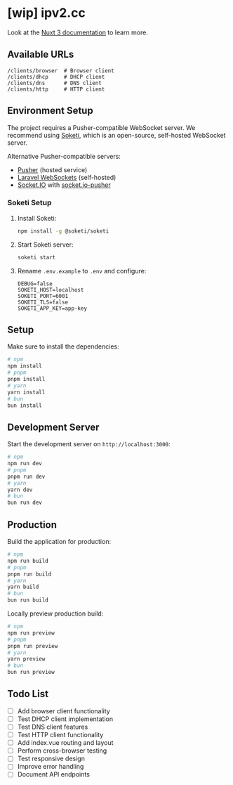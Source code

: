 # [wip] ipv2.cc

Look at the [Nuxt 3 documentation](https://nuxt.com/docs/getting-started/introduction) to learn more.

## Available URLs

```
/clients/browser  # Browser client
/clients/dhcp     # DHCP client
/clients/dns      # DNS client
/clients/http     # HTTP client
```

## Environment Setup

The project requires a Pusher-compatible WebSocket server. We recommend using [Soketi](https://docs.soketi.app/), which is an open-source, self-hosted WebSocket server.

Alternative Pusher-compatible servers:
- [Pusher](https://pusher.com/) (hosted service)
- [Laravel WebSockets](https://github.com/beyondcode/laravel-websockets) (self-hosted)
- [Socket.IO](https://socket.io/) with [socket.io-pusher](https://github.com/socketsupply/socket.io-pusher)

### Soketi Setup

1. Install Soketi:
   ```bash
   npm install -g @soketi/soketi
   ```

2. Start Soketi server:
   ```bash
   soketi start
   ```

3. Rename `.env.example` to `.env` and configure:
   ```env
   DEBUG=false
   SOKETI_HOST=localhost
   SOKETI_PORT=6001
   SOKETI_TLS=false
   SOKETI_APP_KEY=app-key
   ```

## Setup

Make sure to install the dependencies:

```bash
# npm
npm install
# pnpm
pnpm install
# yarn
yarn install
# bun
bun install
```

## Development Server

Start the development server on `http://localhost:3000`:

```bash
# npm
npm run dev
# pnpm
pnpm run dev
# yarn
yarn dev
# bun
bun run dev
```

## Production

Build the application for production:

```bash
# npm
npm run build
# pnpm
pnpm run build
# yarn
yarn build
# bun
bun run build
```

Locally preview production build:

```bash
# npm
npm run preview
# pnpm
pnpm run preview
# yarn
yarn preview
# bun
bun run preview
```

## Todo List

- [ ] Add browser client functionality
- [ ] Test DHCP client implementation
- [ ] Test DNS client features
- [ ] Test HTTP client functionality
- [ ] Add index.vue routing and layout
- [ ] Perform cross-browser testing
- [ ] Test responsive design
- [ ] Improve error handling
- [ ] Document API endpoints